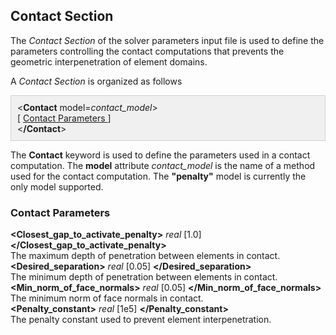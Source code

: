 <!-- =============================================================== -->
<!-- ========================= Contact Section ===================== -->
<!-- =============================================================== -->

<h2 id="contact_section"> Contact Section </h2>
The <i>Contact Section</i> of the solver parameters input file is used to define the parameters controlling the contact computations
that prevents the geometric interpenetration of element domains.

A <i>Contact Section</i> is organized as follows 
<div style="background-color: #F0F0F0; padding: 10px; border: 1px solid #d0d0d0; border-left: 1px solid #d0d0d0">
&lt;<strong>Contact</strong> model=<i>contact_model</i>&gt; 
<br>
[ <a href="#contact_parameters"> Contact Parameters </a> ]
<br>
&lt;<strong>/Contact</strong>&gt;
</div>

The <strong>Contact</strong> keyword is used to define the parameters used in a contact computation. The <strong>model</strong> attribute 
<i>contact_model</i> is the name of a method used for the contact computation. The <strong>"penalty"</strong> model is currently the
only model supported.

<h3 id= "contact_parameters"> Contact Parameters </h3>
<div class="bc_param_div">
<strong>&lt;Closest_gap_to_activate_penalty></strong> <i>real</i> [1.0] <nobr>
<strong>&lt;/Closest_gap_to_activate_penalty&gt;</strong>
</nobr><br>
The maximum depth of penetration between elements in contact.
<br>
<strong>&lt;Desired_separation></strong> <i>real</i> [0.05] <nobr>
<strong>&lt;/Desired_separation&gt;</strong>
</nobr><br>
The minimum depth of penetration between elements in contact.
<br>
<strong>&lt;Min_norm_of_face_normals></strong> <i>real</i> [0.05] <nobr>
<strong>&lt;/Min_norm_of_face_normals&gt;</strong>
</nobr><br>
The minimum norm of face normals in contact.
<br>
<strong>&lt;Penalty_constant></strong> <i>real</i> [1e5] <nobr>
<strong>&lt;/Penalty_constant&gt;</strong>
</nobr><br>
The penalty constant used to prevent element interpenetration. 
<br>
</div>

